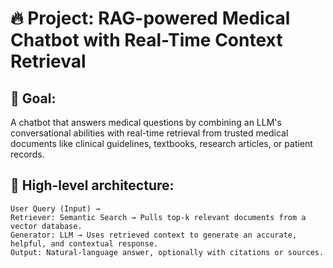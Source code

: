 # 🔥 Project: RAG-powered Medical Chatbot with Real-Time Context Retrieval

## 🎯 Goal:

A chatbot that answers medical questions by combining an LLM's conversational abilities with real-time retrieval from trusted medical documents like clinical guidelines, textbooks, research articles, or patient records.
## 🧠 High-level architecture:

    User Query (Input) →
    Retriever: Semantic Search → Pulls top-k relevant documents from a vector database.
    Generator: LLM → Uses retrieved context to generate an accurate, helpful, and contextual response.
    Output: Natural-language answer, optionally with citations or sources.

